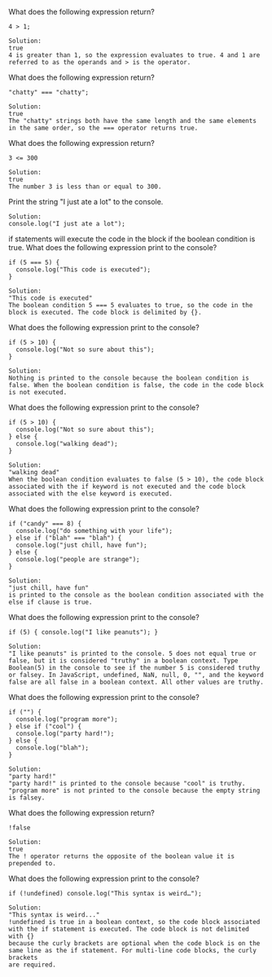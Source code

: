 What does the following expression return?

    4 > 1;

    Solution:
    true
    4 is greater than 1, so the expression evaluates to true. 4 and 1 are referred to as the operands and > is the operator.

What does the following expression return?

    "chatty" === "chatty";

    Solution:
    true
    The "chatty" strings both have the same length and the same elements in the same order, so the === operator returns true.


What does the following expression return?

    3 <= 300

    Solution:
    true
    The number 3 is less than or equal to 300.


Print the string "I just ate a lot" to the console.
  
    Solution:
    console.log("I just ate a lot");


if statements will execute the code in the block if the boolean condition is true. What does the following expression print to the console?

    if (5 === 5) {
      console.log("This code is executed");
    }

    Solution:
    "This code is executed"
    The boolean condition 5 === 5 evaluates to true, so the code in the block is executed. The code block is delimited by {}.

  
What does the following expression print to the console?

    if (5 > 10) {
      console.log("Not so sure about this");
    }

    Solution:
    Nothing is printed to the console because the boolean condition is false. When the boolean condition is false, the code in the code block is not executed.


What does the following expression print to the console?

    if (5 > 10) {
      console.log("Not so sure about this");
    } else {
      console.log("walking dead");
    }

    Solution:
    "walking dead"
    When the boolean condition evaluates to false (5 > 10), the code block associated with the if keyword is not executed and the code block associated with the else keyword is executed.


What does the following expression print to the console?

    if ("candy" === 8) {
      console.log("do something with your life");
    } else if ("blah" === "blah") {
      console.log("just chill, have fun");
    } else {
      console.log("people are strange");
    }

    Solution:
    "just chill, have fun"
    is printed to the console as the boolean condition associated with the else if clause is true.

  
What does the following expression print to the console?

    if (5) { console.log("I like peanuts"); }

    Solution:
    "I like peanuts" is printed to the console. 5 does not equal true or false, but it is considered "truthy" in a boolean context. Type Boolean(5) in the console to see if the number 5 is considered truthy or falsey. In JavaScript, undefined, NaN, null, 0, "", and the keyword false are all false in a boolean context. All other values are truthy.



What does the following expression print to the console?

    if ("") {
      console.log("program more");
    } else if ("cool") {
      console.log("party hard!");
    } else {
      console.log("blah");
    }

    Solution:
    "party hard!"
    "party hard!" is printed to the console because "cool" is truthy. "program more" is not printed to the console because the empty string is falsey.

  
What does the following expression return?

    !false

    Solution:
    true
    The ! operator returns the opposite of the boolean value it is prepended to.


What does the following expression print to the console?

    if (!undefined) console.log("This syntax is weird…");

    Solution:
    "This syntax is weird..."
    !undefined is true in a boolean context, so the code block associated with the if statement is executed. The code block is not delimited with {}    
    because the curly brackets are optional when the code block is on the same line as the if statement. For multi-line code blocks, the curly brackets 
    are required.
